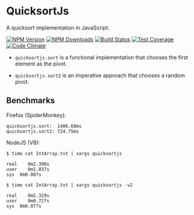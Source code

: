 # QuicksortJs

  A quicksort implementation in JavaScript. 

  [![NPM Version][npm-image]][npm-url]
  [![NPM Downloads][downloads-image]][downloads-url]
  [![Build Status][travis-image]][travis-url]
  [![Test Coverage][coverage-image]][coverage-url]
  [![Code Climate][climate-image]][climate-url]

- ``quicksortjs.sort`` is a functional implementation that chooses the first element as the pivot. 

- ``quicksortjs.sort2`` is an imperative approach that chooses a random pivot. 

## Benchmarks

Firefox (SpiderMonkey):

```
quicksortjs.sort:  1406.68ms
quicksortjs.sort2: 724.75ms
```

NodeJS (V8):

```
$ time cat IntArray.txt | xargs quicksortjs
  
real    0m2.390s
user    0m1.037s
sys	 0m0.087s
```
```
$ time cat IntArray.txt | xargs quicksortjs -v2

real    0m2.329s
user    0m0.727s
sys	 0m0.077s
```
  
[npm-image]: https://img.shields.io/npm/v/quicksortjs.svg?style=flat
[npm-url]: https://npmjs.org/package/quicksortjs
[downloads-image]: https://img.shields.io/npm/dm/quicksortjs.svg?style=flat
[downloads-url]: https://npmjs.org/package/express
[travis-image]: https://img.shields.io/travis/Risto-Stevcev/javascript-quicksort.svg?style=flat
[travis-url]: https://travis-ci.org/Risto-Stevcev/javascript-quicksort
[coverage-image]: https://img.shields.io/codeclimate/coverage/github/Risto-Stevcev/javascript-quicksort.svg?style=flat
[coverage-url]: https://codeclimate.com/github/Risto-Stevcev/javascript-quicksort
[climate-image]: https://img.shields.io/codeclimate/github/Risto-Stevcev/javascript-quicksort.svg?style=flat
[climate-url]: https://codeclimate.com/github/Risto-Stevcev/javascript-quicksort
